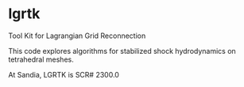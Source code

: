 # lgrtk
Tool Kit for Lagrangian Grid Reconnection

This code explores algorithms for stabilized shock hydrodynamics on tetrahedral meshes.

At Sandia, LGRTK is SCR# 2300.0
